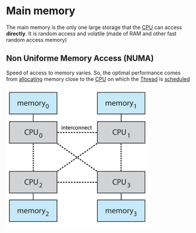 # Main memory

The main memory is the only one large storage that the [CPU](CPU.md) can access **directly**. It is random access and volatile (made of RAM and other fast random access memory)

## Non Uniforme Memory  Access (NUMA)

Speed of access to memory varies. So, the optimal performance comes from [allocating](Concepts/Frames%20allocation.md) memory close to the [CPU](CPU.md) on which the [Thread](Thread.md) is [scheduled](Process%20scheduler.md)

![](attachments/Pasted%20image%2020230612153420.png)